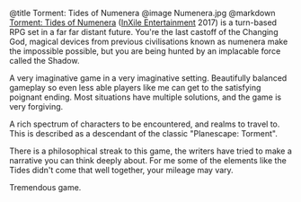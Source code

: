 @title		Torment: Tides of Numenera
@image		Numenera.jpg
@markdown
[Torment: Tides of Numenera](https://www.inxile-entertainment.com/torment)
([InXile Entertainment](https://www.inxile-entertainment.com/) 2017) is a
turn-based RPG set in a far far distant future. You're the last
castoff of the Changing God, magical devices from previous
civilisations known as numenera make the impossible possible,
but you are being hunted by an implacable force called the
Shadow.

A very imaginative game in a very imaginative setting.
Beautifully balanced gameplay so even less able players like me
can get to the satisfying poignant ending. Most situations have
multiple solutions, and the game is very forgiving.

A rich spectrum of characters to be encountered, and realms to
travel to. This is described as a descendant of the classic
"Planescape: Torment".

There is a philosophical streak to this game, the writers have
tried to make a narrative you can think deeply about. For me
some of the elements like the Tides didn't come that well
together, your mileage may vary.

Tremendous game.
